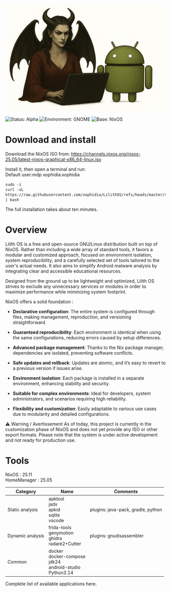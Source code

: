 



![Logo Lilith OS](logo.png)

![Status: Alpha](https://img.shields.io/badge/status-alpha-orange?style=for-the-badge)
![Environment: GNOME](https://img.shields.io/badge/environment-GNOME-4E9A06?logo=gnome&logoColor=white&style=for-the-badge)
![Base: NixOS](https://img.shields.io/badge/base-NixOS-5277C3?logo=nixos&logoColor=white&style=for-the-badge)



# Download and install

Download the NixOS ISO from:
https://channels.nixos.org/nixos-25.05/latest-nixos-graphical-x86_64-linux.iso

Install it, then open a terminal and run:  
Default user:mdp xophidia:xophidia  

```
sudo -i
curl -sL https://raw.githubusercontent.com/xophidia/LilithOS/refs/heads/master/setup.sh | bash
```

The full installation takes about ten minutes.

# Overview

Lilith OS is a free and open-source GNU/Linux distribution built on top of NixOS. Rather than including a wide array of standard tools, it favors a modular and customized approach, focused on environment isolation, system reproducibility, and a carefully selected set of tools tailored to the user's actual needs. It also aims to simplify Android malware analysis by integrating clear and accessible educational resources.

Designed from the ground up to be lightweight and optimized, Lilith OS strives to exclude any unnecessary services or modules in order to maximize performance while minimizing system footprint.

NixOS offers a solid foundation :

- **Declarative configuration**: The entire system is configured through files, making management, reproduction, and versioning straightforward.

- **Guaranteed reproducibility**: Each environment is identical when using the same configurations, reducing errors caused by setup differences.

- **Advanced package management**: Thanks to the Nix package manager, dependencies are isolated, preventing software conflicts.

- **Safe updates and rollback**: Updates are atomic, and it’s easy to revert to a previous version if issues arise.

- **Environment isolation**: Each package is installed in a separate environment, enhancing stability and security.

- **Suitable for complex environments**: Ideal for developers, system administrators, and scenarios requiring high reliability.

- **Flexibility and customization**: Easily adaptable to various use cases due to modularity and detailed configurations.

⚠️ Warning / Avertissement
As of today, this project is currently in the customization phase of NixOS and does not yet provide any ISO or other export formats.
Please note that the system is under active development and not ready for production use.

# Tools

NixOS : 25.11  
HomeManager : 25.05

| Category    | Name     | Comments     |
|---------------|---------------|---------------|
| Static analysis    | apktool<br>jadx<br>apkid<br>sqlite<br>vscode     | plugins: java-pack, gradle, python  |
| Dynamic analysis | frida-tools<br>genymotion<br>ghidra<br>radare2+Cutter   | plugins: gnudisassembler |
| Common | docker<br>docker-compose<br>jdk24<br>android-studio<br>Python3.14||

Complete list of available applications here.
